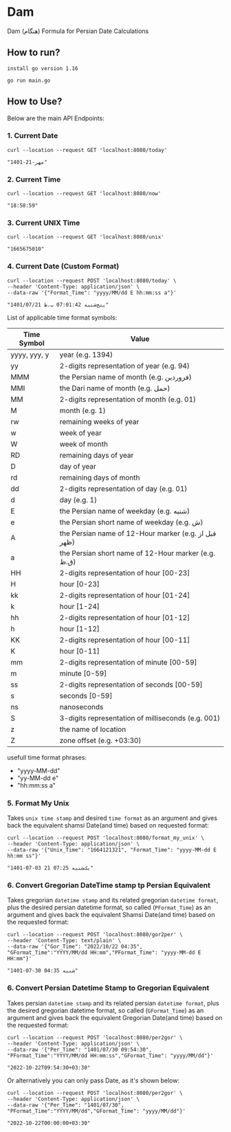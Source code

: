 # Dam
Dam (هنگام) Formula for Persian Date Calculations

## How to run?

`install go version 1.16`

`go run main.go`

## How to Use?

Below are the main API Endpoints:


### 1. Current Date

```
curl --location --request GET 'localhost:8080/today'

"1401-مهر-21"
```

### 2. Current Time

```
curl --location --request GET 'localhost:8080/now'

"18:58:59"
```


### 3. Current UNIX Time

```
curl --location --request GET 'localhost:8080/unix'

"1665675010"
```


### 4. Current Date (Custom Format)

```
curl --location --request POST 'localhost:8080/today' \
--header 'Content-Type: application/json' \
--data-raw '{"Format_Time": "yyyy/MM/dd E hh:mm:ss a"}'

"1401/07/21 پنج‌شنبه 07:01:42 ب.ظ"
```

List of applicable time format symbols:

|  Time Symbol          |         Value                               |
|--------------|------------------------------------------------------|
| yyyy, yyy, y | year (e.g. 1394)                                     |
| yy           | 2-digits representation of year (e.g. 94)            |
| MMM          | the Persian name of month (e.g. فروردین)             |
| MMI          | the Dari name of month (e.g. حمل)                    |
| MM           | 2-digits representation of month (e.g. 01)           |
| M            | month (e.g. 1)                                       |
| rw           | remaining weeks of year                              |
| w            | week of year                                         |
| W            | week of month                                        |
| RD           | remaining days of year                               |
| D            | day of year                                          |
| rd           | remaining days of month                              |
| dd           | 2-digits representation of day (e.g. 01)             |
| d            | day (e.g. 1)                                         |
| E            | the Persian name of weekday (e.g. شنبه)              |
| e            | the Persian short name of weekday (e.g. ش)           |
| A            | the Persian name of 12-Hour marker (e.g. قبل از ظهر) |
| a            | the Persian short name of 12-Hour marker (e.g. ق.ظ)  |
| HH           | 2-digits representation of hour [00-23]              |
| H            | hour [0-23]                                          |
| kk           | 2-digits representation of hour [01-24]              |
| k            | hour [1-24]                                          |
| hh           | 2-digits representation of hour [01-12]              |
| h            | hour [1-12]                                          |
| KK           | 2-digits representation of hour [00-11]              |
| K            | hour [0-11]                                          |
| mm           | 2-digits representation of minute [00-59]            |
| m            | minute [0-59]                                        |
| ss           | 2-digits representation of seconds [00-59]           |
| s            | seconds [0-59]                                       |
| ns           | nanoseconds                                          |
| S            | 3-digits representation of milliseconds (e.g. 001)   |
| z            | the name of location                                 |
| Z            | zone offset (e.g. +03:30)                            |


usefull time format phrases:

- "yyyy-MM-dd"
- "yy-MM-dd e"
- "hh:mm:ss a"



### 5. Format My Unix

Takes `unix time stamp` and desired `time format` as an argument and gives back the equivalent shamsi Date(and time) based on requested format:

```
curl --location --request POST 'localhost:8080/format_my_unix' \
--header 'Content-Type: application/json' \
--data-raw '{"Unix_Time": "1664121321", "Format_Time": "yyyy-MM-dd E hh:mm ss"}'

"1401-07-03 یک‌شنبه 07:25 21"
```


### 6. Convert Gregorian DateTime stamp tp Persian Equivalent  

Takes gregorian `datetime stamp` and its related gregorian `datetime format`, plus the desired persian datetime format, so called (`PFormat_Time`)
as an argument and gives back the equivalent Shamsi Date(and time) based on the requested format:

```
curl --location --request POST 'localhost:8080/gor2per' \
--header 'Content-Type: text/plain' \
--data-raw '{"Gor_Time": "2022/10/22 04:35", "GFormat_Time":"YYYY/MM/dd HH:mm","PFormat_Time": "yyyy-MM-dd E HH:mm"}'

"1401-07-30 شنبه 04:35"
```


### 6. Convert Persian Datetime Stamp to Gregorian Equivalent  

Takes persian `datetime stamp` and its related persian `datetime format`, plus the desired gregorian datetime format, so called (`GFormat_Time`)
as an argument and gives back the equivalent Gregorian Date(and time) based on the requested format:

```
curl --location --request POST 'localhost:8080/per2gor' \
--header 'Content-Type: application/json' \
--data-raw '{"Per_Time": "1401/07/30 09:54:30", "PFormat_Time":"YYYY/MM/dd HH:mm:ss","GFormat_Time": "yyyy/MM/dd"}'

"2022-10-22T09:54:30+03:30"
```

Or alternatively you can only pass Date, as it's shown below:


```
curl --location --request POST 'localhost:8080/per2gor' \
--header 'Content-Type: application/json' \
--data-raw '{"Per_Time": "1401/07/30", "PFormat_Time":"YYYY/MM/dd","GFormat_Time": "yyyy/MM/dd"}'

"2022-10-22T00:00:00+03:30"
```